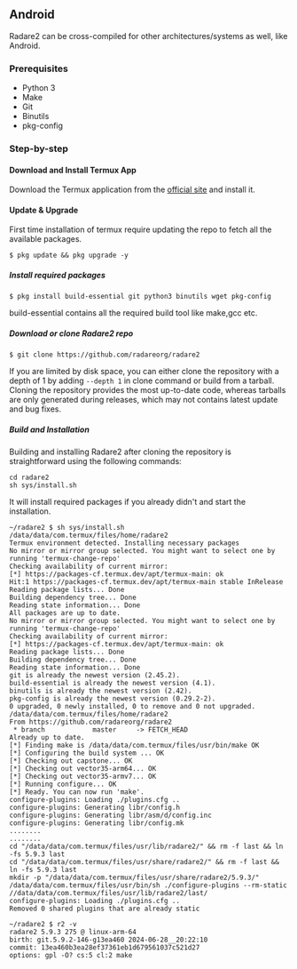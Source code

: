 ## Android

Radare2 can be cross-compiled for other architectures/systems as well, like Android.

### Prerequisites

* Python 3
* Make
* Git
* Binutils
* pkg-config

### Step-by-step

#### Download and Install Termux App

Download the Termux application from the [official site](https://github.com/termux/termux-app/releases) and install it.

#### Update & Upgrade

First time installation of termux require updating the repo to fetch all the available packages.
```
$ pkg update && pkg upgrade -y
```

##### Install required packages


```
$ pkg install build-essential git python3 binutils wget pkg-config
```
build-essential contains all the required build tool like make,gcc etc.

##### Download or clone Radare2 repo

```
$ git clone https://github.com/radareorg/radare2
```
If you are limited by disk space, you can either clone the repository with a depth of 1 by adding `--depth 1` in clone command or build from a tarball. Cloning the repository provides the most up-to-date code, whereas tarballs are only generated during releases, which may not contains latest update and bug fixes.


##### Build and Installation

Building and installing Radare2 after cloning the repository is straightforward using the following commands:

```
cd radare2
sh sys/install.sh
```
It will install required packages if you already didn't and start the installation.

```
~/radare2 $ sh sys/install.sh
/data/data/com.termux/files/home/radare2
Termux environment detected. Installing necessary packages
No mirror or mirror group selected. You might want to select one by running 'termux-change-repo'
Checking availability of current mirror:
[*] https://packages-cf.termux.dev/apt/termux-main: ok
Hit:1 https://packages-cf.termux.dev/apt/termux-main stable InRelease
Reading package lists... Done
Building dependency tree... Done
Reading state information... Done
All packages are up to date.
No mirror or mirror group selected. You might want to select one by running 'termux-change-repo'
Checking availability of current mirror:
[*] https://packages-cf.termux.dev/apt/termux-main: ok
Reading package lists... Done
Building dependency tree... Done
Reading state information... Done
git is already the newest version (2.45.2).
build-essential is already the newest version (4.1).
binutils is already the newest version (2.42).
pkg-config is already the newest version (0.29.2-2).
0 upgraded, 0 newly installed, 0 to remove and 0 not upgraded.
/data/data/com.termux/files/home/radare2
From https://github.com/radareorg/radare2
 * branch            master     -> FETCH_HEAD
Already up to date.
[*] Finding make is /data/data/com.termux/files/usr/bin/make OK
[*] Configuring the build system ... OK
[*] Checking out capstone... OK
[*] Checking out vector35-arm64... OK
[*] Checking out vector35-armv7... OK
[*] Running configure... OK
[*] Ready. You can now run 'make'.
configure-plugins: Loading ./plugins.cfg ..
configure-plugins: Generating libr/config.h
configure-plugins: Generating libr/asm/d/config.inc
configure-plugins: Generating libr/config.mk
........
........
cd "/data/data/com.termux/files/usr/lib/radare2/" && rm -f last && ln -fs 5.9.3 last
cd "/data/data/com.termux/files/usr/share/radare2/" && rm -f last && ln -fs 5.9.3 last
mkdir -p "/data/data/com.termux/files/usr/share/radare2/5.9.3/"
/data/data/com.termux/files/usr/bin/sh ./configure-plugins --rm-static //data/data/com.termux/files/usr/lib/radare2/last/
configure-plugins: Loading ./plugins.cfg ..
Removed 0 shared plugins that are already static

~/radare2 $ r2 -v
radare2 5.9.3 275 @ linux-arm-64
birth: git.5.9.2-146-g13ea460 2024-06-28__20:22:10
commit: 13ea460b3ea28ef37361eb1d679561037c521d27
options: gpl -O? cs:5 cl:2 make

```
